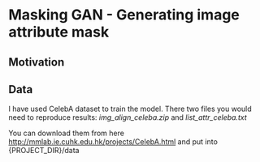 # Masking GAN - Generating image attribute mask

## Motivation


## Data
I have used CelebA dataset to train the model. There two files you would need to reproduce results: _img\_align\_celeba.zip_ and _list\_attr\_celeba.txt_

You can download them from here http://mmlab.ie.cuhk.edu.hk/projects/CelebA.html and put into {PROJECT_DIR}/data
